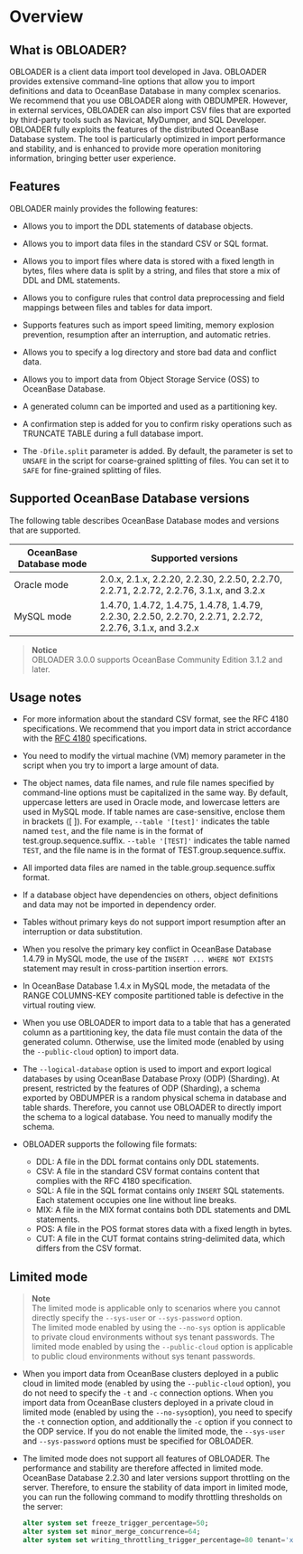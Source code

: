 # Overview



## What is OBLOADER?

OBLOADER is a client data import tool developed in Java. OBLOADER provides extensive command-line options that allow you to import definitions and data to OceanBase Database in many complex scenarios. We recommend that you use OBLOADER along with OBDUMPER. However, in external services, OBLOADER can also import CSV files that are exported by third-party tools such as Navicat, MyDumper, and SQL Developer. OBLOADER fully exploits the features of the distributed OceanBase Database system. The tool is particularly optimized in import performance and stability, and is enhanced to provide more operation monitoring information, bringing better user experience.

## Features

OBLOADER mainly provides the following features:

* Allows you to import the DDL statements of database objects.

* Allows you to import data files in the standard CSV or SQL format.

* Allows you to import files where data is stored with a fixed length in bytes, files where data is split by a string, and files that store a mix of DDL and DML statements.

* Allows you to configure rules that control data preprocessing and field mappings between files and tables for data import.

* Supports features such as import speed limiting, memory explosion prevention, resumption after an interruption, and automatic retries.

* Allows you to specify a log directory and store bad data and conflict data.

* Allows you to import data from Object Storage Service (OSS) to OceanBase Database.

* A generated column can be imported and used as a partitioning key.

* A confirmation step is added for you to confirm risky operations such as TRUNCATE TABLE during a full database import.

* The `-Dfile.split` parameter is added. By default, the parameter is set to `UNSAFE` in the script for coarse-grained splitting of files. You can set it to `SAFE` for fine-grained splitting of files.




## Supported OceanBase Database versions

The following table describes OceanBase Database modes and versions that are supported.


| **OceanBase Database mode** | **Supported versions** |
|------------------|------------------------------------------------------------------------------------------|
| Oracle mode | 2.0.x, 2.1.x, 2.2.20, 2.2.30, 2.2.50, 2.2.70, 2.2.71, 2.2.72, 2.2.76, 3.1.x, and 3.2.x |
| MySQL mode | 1.4.70, 1.4.72, 1.4.75, 1.4.78, 1.4.79, 2.2.30, 2.2.50, 2.2.70, 2.2.71, 2.2.72, 2.2.76, 3.1.x, and 3.2.x |


> **Notice**<br>
> OBLOADER 3.0.0 supports OceanBase Community Edition 3.1.2 and later.


## Usage notes

* For more information about the standard CSV format, see the RFC 4180 specifications. We recommend that you import data in strict accordance with the [RFC 4180](http://mirrors.nju.edu.cn/rfc/inline-errata/rfc4180.html) specifications.



* You need to modify the virtual machine (VM) memory parameter in the script when you try to import a large amount of data.



* The object names, data file names, and rule file names specified by command-line options must be capitalized in the same way. By default, uppercase letters are used in Oracle mode, and lowercase letters are used in MySQL mode. If table names are case-sensitive, enclose them in brackets ([ ]). For example, `--table '[test]'` indicates the table named `test`, and the file name is in the format of test.group.sequence.suffix.
   `--table '[TEST]'` indicates the table named `TEST`, and the file name is in the format of TEST.group.sequence.suffix.



* All imported data files are named in the table.group.sequence.suffix format.



* If a database object have dependencies on others, object definitions and data may not be imported in dependency order.



* Tables without primary keys do not support import resumption after an interruption or data substitution.



* When you resolve the primary key conflict in OceanBase Database 1.4.79 in MySQL mode, the use of the `INSERT ... WHERE NOT EXISTS` statement may result in cross-partition insertion errors.



* In OceanBase Database 1.4.x in MySQL mode, the metadata of the RANGE COLUMNS-KEY composite partitioned table is defective in the virtual routing view.

* When you use OBLOADER to import data to a table that has a generated column as a partitioning key, the data file must contain the data of the generated column. Otherwise, use the limited mode (enabled by using the `--public-cloud` option) to import data.

* The `--logical-database` option is used to import and export logical databases by using OceanBase Database Proxy (ODP) (Sharding). At present, restricted by the features of ODP (Sharding), a schema exported by OBDUMPER is a random physical schema in database and table shards. Therefore, you cannot use OBLOADER to directly import the schema to a logical database. You need to manually modify the schema.

* OBLOADER supports the following file formats:
   * DDL: A file in the DDL format contains only DDL statements.
   * CSV: A file in the standard CSV format contains content that complies with the RFC 4180 specification.
   * SQL: A file in the SQL format contains only `INSERT` SQL statements. Each statement occupies one line without line breaks.
   * MIX: A file in the MIX format contains both DDL statements and DML statements.
   * POS: A file in the POS format stores data with a fixed length in bytes.
   * CUT: A file in the CUT format contains string-delimited data, which differs from the CSV format.





## Limited mode

> **Note**<br>
> The limited mode is applicable only to scenarios where you cannot directly specify the `--sys-user` or `--sys-password` option.<br>
> The limited mode enabled by using the `--no-sys` option is applicable to private cloud environments without sys tenant passwords. The limited mode enabled by using the `--public-cloud` option is applicable to public cloud environments without sys tenant passwords.

* When you import data from OceanBase clusters deployed in a public cloud in limited mode (enabled by using the `--public-cloud` option), you do not need to specify the `-t` and `-c` connection options. When you import data from OceanBase clusters deployed in a private cloud in limited mode (enabled by using the `--no-sys`option), you need to specify the `-t` connection option, and additionally the `-c` option if you connect to the ODP service. If you do not enable the limited mode, the `--sys-user` and `--sys-password` options must be specified for OBLOADER.
* The limited mode does not support all features of OBLOADER. The performance and stability are therefore affected in limited mode. OceanBase Database 2.2.30 and later versions support throttling on the server. Therefore, to ensure the stability of data import in limited mode, you can run the following command to modify throttling thresholds on the server:

   ```sql
   alter system set freeze_trigger_percentage=50;
   alter system set minor_merge_concurrence=64;
   alter system set writing_throttling_trigger_percentage=80 tenant='xxx';
   ```
